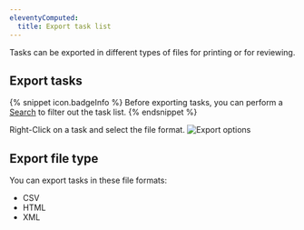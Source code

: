```yaml
---
eleventyComputed:
  title: Export task list
---
```

Tasks can be exported in different types of files for printing or for reviewing.

## Export tasks

{% snippet icon.badgeInfo %}
Before exporting tasks, you can perform a [Search](/rdm/mac/commands/view/task-list/search/) to filter out the task list.
{% endsnippet %}

Right-Click on a task and select the file format.
![Export options](https://cdnweb.devolutions.net/docs/en/rdm/mac/clip10357.png)

## Export file type

You can export tasks in these file formats:

* CSV
* HTML
* XML
